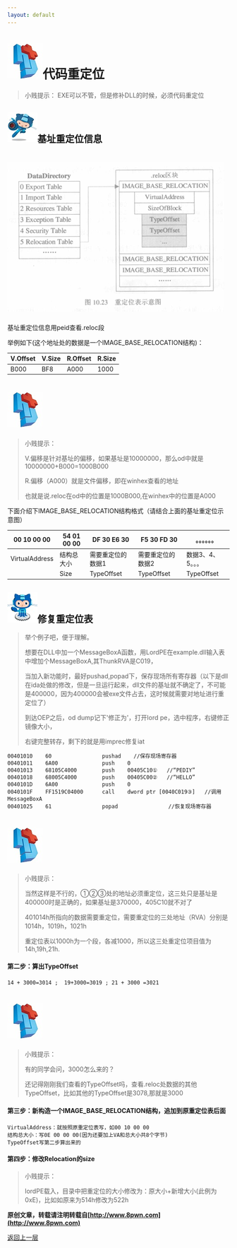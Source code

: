 ```yaml
---
layout: default
---
```

# ![](../img/hj.jpg)代码重定位
>小贱提示： EXE可以不管，但是修补DLL的时候，必须代码重定位

## ![](../img/github12.png)基址重定位信息
# ![](../img/reloc1.png)
基址重定位信息用peid查看.reloc段

举例如下(这个地址处的数据是一个IMAGE_BASE_RELOCATION结构)：

| V.Offset | V.Size | R.Offset | R.Size |
| -------- | ------ | -------- | ------ |
| B000     | BF8    | A000     | 1000   |

# ![](../img/hj.jpg)
>小贱提示：
>
>V.偏移是针对基址的偏移，如果基址是10000000，那么od中就是10000000+B000=1000B000
>
>R.偏移（A000）就是文件偏移，即在winhex查看的地址
>
>也就是说.reloc在od中的位置是1000B000,在winhex中的位置是A000

下面介绍下IMAGE_BASE_RELOCATION结构格式（请结合上面的基址重定位示意图）


| 00 10 00 00    | 54 01 00 00 | DF 30 E6 30       | F5 30 FD 30       | 。。。。。。      |
| -------------- | ----------- | ----------------- | ----------------- | ----------------- |
| VirtualAddress | 结构总大小  | 需要重定位的数据1 | 需要重定位的数据2 | 数据3、4、5。。。 |
|                | Size        | TypeOffset        | TypeOffset        | TypeOffset        |


## ![](../img/github13.png)修复重定位表
>举个例子吧，便于理解。
>
>想要在DLL中加一个MessageBoxA函数，用LordPE在example.dll输入表中增加个MessageBoxA,其ThunkRVA是C019，
>
>当加入新功能时，最好pushad,popad下，保存现场所有寄存器（以下是dll在ida处做的修改，但是一旦运行起来，dll文件的基址就不确定了，不可能是400000，因为400000会被exe文件占去，这时候就需要对地址进行重定位了）
>
>到达OEP之后，od dump记下'修正为'，打开lord pe，选中程序，右键修正镜像大小，
>
>右键完整转存，剩下的就是用imprec修复iat


```
00401010    60                pushad    //保存现场寄存器
00401011    6A00              push    0
00401013    68105C4000        push    00405C10①   //“PEDIY”
00401018    68005C4000        push    00405C00②   //“HELLO”
0040101D    6A00              push    0
0040101F    FF1519C04000      call    dword ptr [0040C019③]   //调用MessageBoxA
00401025    61                popad                //恢复现场寄存器
```
# ![](../img/hj.jpg)
>小贱提示：
>
>当然这样是不行的，①②③处的地址必须重定位，这三处只是基址是400000时是正确的，如果基址是370000，405C10就不对了
>
>401014h所指向的数据需要重定位，需要重定位的三处地址（RVA）分别是1014h，1019h，1021h
>
>重定位表以1000h为一个段，各减1000，所以这三处重定位项目值为14h,19h,21h.

#### 第二步：算出TypeOffset
```
14 + 3000=3014 ;  19+3000=3019 ; 21 + 3000 =3021
```
# ![](../img/hj.jpg)
>小贱提示：
>
>有的同学会问，3000怎么来的？
>
>还记得刚刚我们查看的TypeOffset吗，查看.reloc处数据的其他TypeOffset，比如其他的TypeOffset是3078,那就是3000

#### 第三步：新构造一个IMAGE_BASE_RELOCATION结构，追加到原重定位表后面
```
VirtualAddress：就按照原重定位表写，如00 10 00 00
结构总大小：写0E 00 00 00(因为还要加上VA和总大小共8个字节)
TypeOffset写第二步算出来的
```
#### 第四步：修改Relocation的size
>小贱提示：
>
>lordPE载入，目录中把重定位的大小修改为：原大小+新增大小(此例为0xE)，比如如原来为514h修改为522h




__原创文章，转载请注明转载自[http://www.8pwn.com](http://www.8pwn.com)__

[返回上一层](./reverse)

